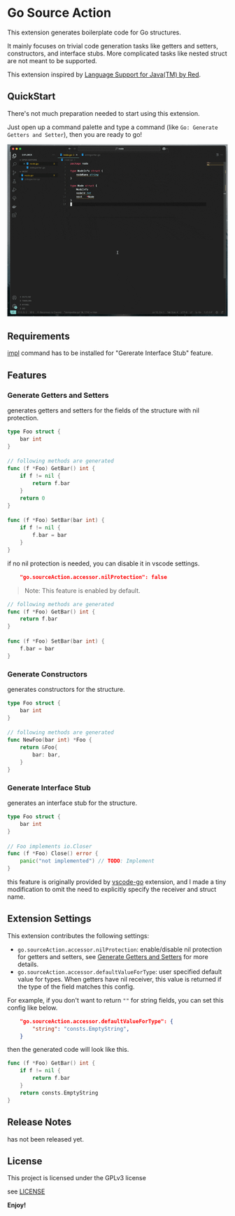 Go Source Action
===

This extension generates boilerplate code for Go structures.

It mainly focuses on trivial code generation tasks like getters and setters, constructors, and interface stubs. More complicated tasks like nested struct are not meant to be supported.

This extension inspired by [Language Support for Java(TM) by Red](https://marketplace.visualstudio.com/items?itemName=redhat.java).


## QuickStart

There's not much preparation needed to start using this extension.

Just open up a command palette and type a command (like `Go: Generate Getters and Setter`), then you are ready to go!

![](resources/go-source-action-demo.gif)

## Requirements

[impl](https://github.com/josharian/impl) command has to be installed for "Gererate Interface Stub" feature.


## Features

### Generate Getters and Setters

generates getters and setters for the fields of the structure with nil protection.

```go
type Foo struct {
    bar int
}

// following methods are generated
func (f *Foo) GetBar() int {
    if f != nil {
        return f.bar
    }
    return 0
}

func (f *Foo) SetBar(bar int) {
    if f != nil {
        f.bar = bar
    }
}
```

if no nil protection is needed, you can disable it in vscode settings.

```json
    "go.sourceAction.accessor.nilProtection": false
```
> Note: This feature is enabled by default.

```go
// following methods are generated
func (f *Foo) GetBar() int {
    return f.bar
}

func (f *Foo) SetBar(bar int) {
    f.bar = bar
}
```
 

### Generate Constructors

generates constructors for the structure.

```go
type Foo struct {
    bar int
}

// following methods are generated
func NewFoo(bar int) *Foo {
    return &Foo{
        bar: bar,
    }
}
```

### Generate Interface Stub

generates an interface stub for the structure.

```go
type Foo struct {
    bar int
}

// Foo implements io.Closer
func (f *Foo) Close() error {
	panic("not implemented") // TODO: Implement
}
```

this feature is originally provided by [vscode-go](https://marketplace.visualstudio.com/items?itemName=golang.Go) extension, and I made a tiny modification to omit the need to explicitly specify the receiver and struct name.

## Extension Settings

This extension contributes the following settings:

* `go.sourceAction.accessor.nilProtection`: enable/disable nil protection for getters and setters, see [Generate Getters and Setters](#generate-getters-and-setters) for more details.
* `go.sourceAction.accessor.defaultValueForType`: user specified default value for types. When getters have nil receiver, this value is returned if the type of the field matches this config.

For example, if you don't want to return `""` for string fields, you can set this config like below.
```json
    "go.sourceAction.accessor.defaultValueForType": {
        "string": "consts.EmptyString",
    }
```

then the generated code will look like this.
```go
func (f *Foo) GetBar() int {
    if f != nil {
        return f.bar
    }
    return consts.EmptyString
}
```

## Release Notes

has not been released yet.

## License

This project is licensed under the GPLv3 license

see [LICENSE](LICENSE)

**Enjoy!**
